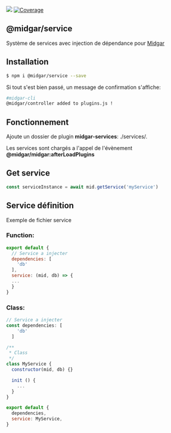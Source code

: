 ![](https://ci.midgar.io/app/rest/builds/buildType:(id:Midgar_Service_Build)/statusIcon) [![Coverage](https://sonar.midgar.io/api/project_badges/measure?project=Midgar_Service&metric=coverage)](https://sonar.midgar.io/dashboard?id=Midgar_Service)

## @midgar/service

Système de services avec injection de dépendance pour [Midgar](https://www.npmjs.com/package/@midgar/midgar)

## Installation

```sh
$ npm i @midgar/service --save
```
Si tout s'est bien passé, un message de confirmation s'affiche:

```sh
#midgar-cli
@midgar/controller added to plugins.js !
```

## Fonctionnement
Ajoute un dossier de plugin **midgar-services**: ./services/.

Les services sont chargés a l'appel de l'évènement **@midgar/midgar:afterLoadPlugins**

## Get service

```js
const serviceInstance = await mid.getService('myService')
```

## Service définition
Exemple de fichier service

### Function:

```js
export default {
  // Service a injecter
  dependencies: [
    'db'
  ],
  service: (mid, db) => {
  ...
  }
}
```

### Class:
```js
// Service a injecter
const dependencies: [
    'db'
  ]

/**
 * Class
 */
class MyService {
  constructor(mid, db) {}

  init () {
    ...
  }
}

export default {
  dependencies,
  service: MyService,
}
```
